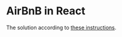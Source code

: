 # AirBnB in React

The solution according to [these instructions](https://inimino.github.io/js-intro-exercises/exercises/003-AirBnB.html).
